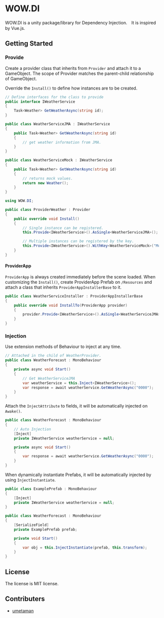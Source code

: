 # WOW.DI

WOW.DI is a unity package/library for Dependency Injection.　It is inspired by Vue.js.

## Getting Started

### Provide

Create a provider class that inherits from `Provider` and attach it to a GameObject. The scope of Provider matches the parent-child relationship of GameObject.

Override the `Install()` to define how instances are to be created.

```c#
// Define interfaces for the class to provide 
public interface IWeatherService
{
    Task<Weather> GetWeatherAsync(string id);
}

public class WeatherServiceJMA : IWeatherService
{
    public Task<Weather> GetWeatherAsync(string id)
    {
        // get weather information from JMA.
    }
}

public class WeatherServiceMock : IWeatherService
{
    public Task<Weather> GetWeatherAsync(string id)
    {
        // returns mock values.
        return new Weather();
    }
}
```

```c#
using WOW.DI;

public class ProviderWeather : Provider
{
    public override void Install()
    {
        // Single instance can be registered. 
        this.Provide<IWeatherService>().AsSingle<WeatherServiceJMA>();

        // Multiple instances can be registered by the key.
        this.Provide<IWeatherService>().WithKey<WeatherServiceMock>("Mock");
    }
}
```

#### ProviderApp

`ProviderApp` is always created immediately before the scene loaded. When customizing the `Install()`, create ProviderApp Prefab on `/Resources` and attach a class that inherits `ProviderAppInstallerBase` to it.

```c#
public class WeatherServiceInstaller : ProviderAppInstallerBase
{
    public override void InstallTo(ProviderApp provider)
    {
        provider.Provide<IWeatherService>().AsSingle<WeatherServiceJMA>();
    }
}
```

### Injection

Use extension methods of Behaviour to inject at any time.

```c#
// Attached in the child of WeatherProvider.
public class WeatherForecast : MonoBehaviour
{
    private async void Start()
    {
        // Get WeatherServiceJMA
        var weatherService = this.Inject<IWeatherService>();
        var response = await weatherService.GetWeatherAsync("0000");
    }
}
```

Attach the `InjectAttribute` to fields, it will be automatically injected on `Awake()`.

```c#
public class WeatherForecast : MonoBehaviour
{
    // Auto Injection
    [Inject]
    private IWeatherService weatherService = null;

    private async void Start()
    {
        var response = await weatherService.GetWeatherAsync("0000");
    }
}
```

When dynamically instantiate Prefabs, it will be automatically injected by using `InjectInstantiate`.

```c#
public class ExamplePrefab : MonoBehaviour
{
    [Inject]
    private IWeatherService weatherService = null;
}

public class WeatherForecast : MonoBehaviour
{
    [SerializeField]
    private ExamplePrefab prefab;

    private void Start()
    {
        var obj = this.InjectInstantiate(prefab, this.transform);
    }
}
```

## License

The license is MIT license.

## Contributers

- [umetaman](https://github.com/umetaman/)